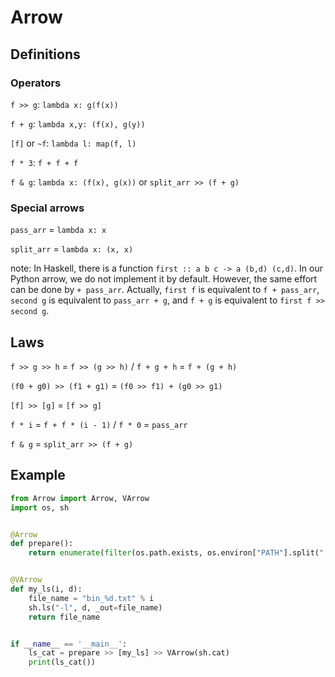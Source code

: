 # Arrow

## Definitions

### Operators

`f >> g`: `lambda x: g(f(x))`

`f + g`: `lambda x,y: (f(x), g(y))`

`[f]` or `~f`: `lambda l: map(f, l)`

`f * 3`: `f + f + f`

`f & g`: `lambda x: (f(x), g(x))` or `split_arr >> (f + g)`

### Special arrows

`pass_arr` = `lambda x: x`

`split_arr` = `lambda x: (x, x)`

note: In Haskell, there is a function `first :: a b c -> a (b,d) (c,d)`. In our Python arrow, we do not implement it by default. However, the same effort can be done by `+ pass_arr`. Actually, `first f` is equivalent to `f + pass_arr`, `second g` is equivalent to `pass_arr + g`, and `f + g` is equivalent to `first f >> second g`.

## Laws
 
`f >> g >> h` = `f >> (g >> h)` / `f + g + h` = `f + (g + h)`

`(f0 + g0) >> (f1 + g1)` = `(f0 >> f1) + (g0 >> g1)`

`[f] >> [g]` = `[f >> g]`

`f * i` = `f + f * (i - 1)` / `f * 0` = `pass_arr`

`f & g` = `split_arr >> (f + g)`

## Example

```Python
from Arrow import Arrow, VArrow
import os, sh


@Arrow
def prepare():
    return enumerate(filter(os.path.exists, os.environ["PATH"].split(":")))


@VArrow
def my_ls(i, d):
    file_name = "bin_%d.txt" % i
    sh.ls("-l", d, _out=file_name)
    return file_name


if __name__ == '__main__':
    ls_cat = prepare >> [my_ls] >> VArrow(sh.cat)
    print(ls_cat())
```

